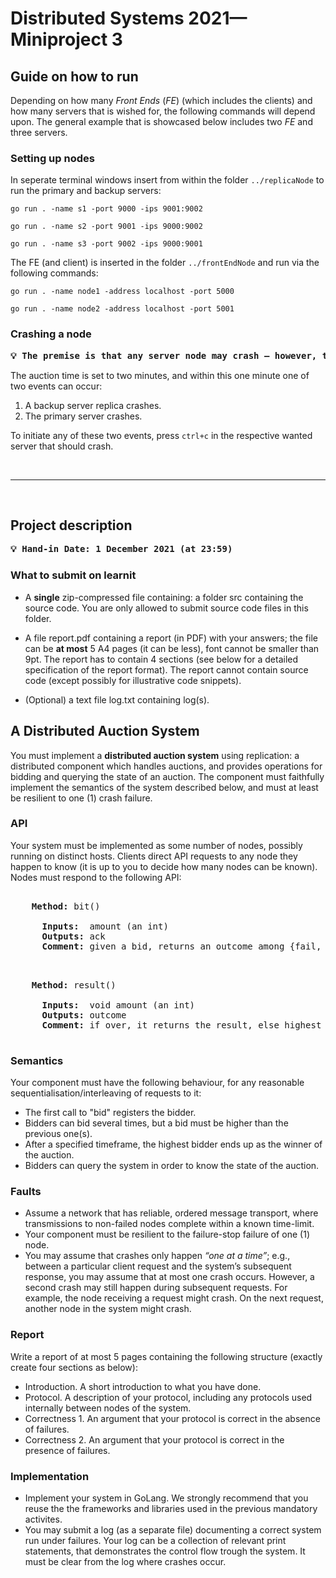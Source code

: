 #  Distributed Systems 2021&mdash;Miniproject 3

## Guide on how to run

Depending on how many _Front Ends_ (_FE_) (which includes the clients) and how many servers that is wished for, the following commands will depend upon. The general example that is showcased below includes two _FE_ and three servers. 

### Setting up nodes

In seperate terminal windows insert from within the folder `../replicaNode` to run the primary and backup servers:

```pwsh
go run . -name s1 -port 9000 -ips 9001:9002
```

```pwsh
go run . -name s2 -port 9001 -ips 9000:9002
```

```pwsh
go run . -name s3 -port 9002 -ips 9000:9001
```

The FE (and client) is inserted in the folder `../frontEndNode` and run via the following commands: 

```pwsh
go run . -name node1 -address localhost -port 5000
```

```pwsh
go run . -name node2 -address localhost -port 5001
```

### Crashing a node 

<pre>
<b>💡 The premise is that any server node may crash ― however, this happens only once.</b>
</pre>

The auction time is set to two minutes, and within this one minute one of two events can occur:

1. A backup server replica crashes.
2. The primary server crashes.

To initiate any of these two events, press `ctrl+c` in the respective wanted server that should crash.

<br>

---

<br>

## Project description

<pre>
<b>💡 Hand-in Date: 1 December 2021 (at 23:59)</b>
</pre>


### What to submit on learnit

* A **single** zip-compressed file containing: a folder src containing the source code. You are only allowed to submit source code files in this folder.

* A file report.pdf containing a report (in PDF) with your answers; the file can be **at most** 5 A4 pages (it can be less), font cannot be smaller than 9pt. The report has to contain 4 sections (see below for a detailed specification of the report format). The report cannot contain source code (except possibly for illustrative code snippets).

* (Optional) a text file log.txt containing log(s).

## A Distributed Auction System

You must implement a **distributed auction system** using replication: a distributed component which handles auctions, and provides operations for bidding and querying the state of an auction. The component must faithfully implement the semantics of the system described below, and must at least be resilient to one (1) crash failure.

### API

Your system must be implemented as some number of nodes, possibly running on distinct hosts. Clients direct API requests to any node they happen to know (it is up to you to decide how many nodes can be known). Nodes must respond to the following API:

<pre>
  <br>    <b>Method:</b> bit()
  
      <b>Inputs:</b>  amount (an int)
      <b>Outputs:</b> ack
      <b>Comment:</b> given a bid, returns an outcome among {fail, success or exception}
    
</pre>

<pre>
  <br>    <b>Method:</b> result()

      <b>Inputs:</b>  void amount (an int)
      <b>Outputs:</b> outcome
      <b>Comment:</b> if over, it returns the result, else highest bid
    
</pre>

### Semantics

Your component must have the following behaviour, for any reasonable sequentialisation/interleaving of requests to it:
  
* The first call to "bid" registers the bidder.
* Bidders can bid several times, but a bid must be higher than the previous one(s).
* After a specified timeframe, the highest bidder ends up as the winner of the auction.
* Bidders can query the system in order to know the state of the auction.

### Faults

* Assume a network that has reliable, ordered message transport, where transmissions to non-failed nodes complete within a known time-limit.
* Your component must be resilient to the failure-stop failure of one (1) node.
* You may assume that crashes only happen _“one at a time”_; e.g., between a particular client request and the system’s subsequent response, you may assume that at most one crash occurs. However, a second crash may still happen during subsequent requests. For example, the node receiving a request might crash. On the next request, another node in the system might crash.

### Report

Write a report of at most 5 pages containing the following structure (exactly create four sections as below):

* Introduction. A short introduction to what you have done.
* Protocol. A description of your protocol, including any protocols used internally between nodes of the system.
* Correctness 1. An argument that your protocol is correct in the absence of failures.
* Correctness 2. An argument that your protocol is correct in the presence of failures.

### Implementation

* Implement your system in GoLang. We strongly recommend that you reuse the the frameworks and libraries used in the previous mandatory activites.
* You may submit a log (as a separate file) documenting a correct system run under failures. Your log can be a collection of relevant print statements, that demonstrates the control flow trough the system. It must be clear from the log where crashes occur.
